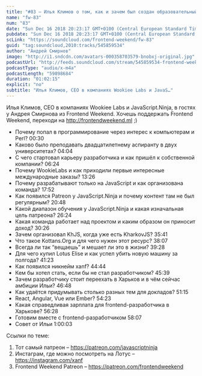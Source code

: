 ```yaml
---
title: "#83 – Илья Климов о том, как и зачем был создан образовательный проект JavaScript.Ninja"
name: "fw-83"
num: "83"
date: "Sun Dec 16 2018 20:23:17 GMT+0100 (Central European Standard Time)"
pubdate: "Sun Dec 16 2018 20:23:17 GMT+0100 (Central European Standard Time)"
scLink: "https://soundcloud.com/frontend-weekend/fw-83"
guid: "tag:soundcloud,2010:tracks/545859534"
author: "Андрей Смирнов"
image: "http://i1.sndcdn.com/avatars-000358703579-bnobxj-original.jpg"
podcastUrl: "http://feeds.soundcloud.com/stream/545859534-frontend-weekend-fw-83.m4a"
podcastType: "audio/x-m4a"
podcastLength: "59898684"
duration: "01:02:15"
explicit: "no"
subtitle: "Илья Климов, CEO в компаниях Wookiee Labs и JavaS…"
---
```

Илья Климов, CEO в компаниях Wookiee Labs и JavaScript.Ninja, в гостях у Андрея Смирнова из Frontend Weekend. Хочешь поддержать Frontend Weekend, переходи на http://frontendweekend.ml ;)

- Почему попал в программирование через интерес к компьютерам и Perl? 00:30
- Каково было преподавать двадцатилетнему аспиранту в двух университетах? 04:04
- С чего стартовал карьеру разработчика и как пришёл к собственной компании? 06:24
- Почему WookieLabs и как приходили первые интересные международные заказы? 13:26
- Почему разрабатывают только на JavaScript и как организована команда? 17:52
- Как появился Patreon у JavaScript.Ninja и почему контент там не был регулярным? 20:48
- Какой диапазон обучения у JavaScript.Ninja и какая изначальная цель патреона? 26:24
- Какая команда работает над проектом и каким образом он приносит доход? 30:26
- Зачем организовал KhJS, когда уже есть KharkovJS? 35:41
- Что такое Kottans.Org и для чего нужен этот ресурс? 38:07
- Всегда ли так “вещаешь” и мешает ли это в жизни? 39:28
- Для чего купил Lotus Elise и как успел убить новую машину за полгода? 41:23
- Как появился никнейм xanf? 44:44
- Кем бы хотел стать, если бы не стал разработчиком? 45:39
- Зачем разработчику стоит переехать в Харьков и в чём сейчас амбиции Ильи? 46:48
- Как удаётся придумывать столько разных тем для докладов? 51:15
- React, Angular, Vue или Ember? 54:23
- Какая справедливая зарплата для frontend-разработчика в Харькове? 56:28
- Готовим вместе с frontend-разработчиком 58:07
- Совет от Ильи 1:00:03

Ссылки по теме:
1) Тот самый патреон – https://patreon.com/javascriptninja
2) Инстаграм, где можно посмотреть на Лотус – https://instagram.com/xanf
3) Frontend Weekend Patreon – https://patreon.com/frontendweekend